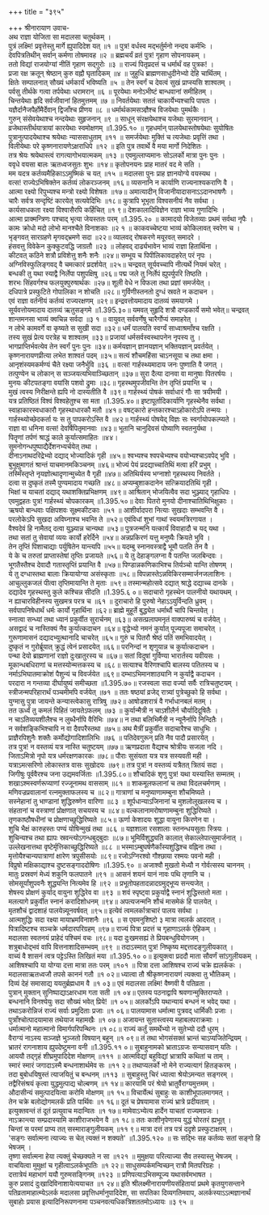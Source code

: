 +++
title = "३९५"

+++
श्रीनारायाण उवाच-  
अथ राज्ञा योजिता सा मदालसा चतुर्थकम् ।  
पुत्रं लक्ष्मि! प्रवृत्तेस्तु मार्गे ह्युपादिदेश यत् ॥१ ॥
पुत्र! वर्धस्व मद्भर्तुर्मनो नन्दय कर्मभिः ।  
देवपित्रतिथीन् सर्वान् कर्मणा तोषमावह ॥२ ॥
ब्रह्मचर्यं व्रतं पुत्र! गृहाण सोपनायकम् ।  
ततो विद्यां राजयोग्यां नीतिं गृहाण सद्गुरोः ॥३ ॥
राज्यं पितृप्रदत्तं च धर्मार्थं वह पुत्रक! ।  
प्रजा रक्ष क्रतून् श्रेष्ठान् कुरु वह्नौ घृतादिकम् ॥४ ॥
जुहुधि ब्राह्मणसाधुदीनेभ्यो देहि चार्थितम् ।  
क्षितेः सम्पालनात् सौख्यं धर्मकार्यं भविष्यति ॥५ ॥
तेन स्वर्गं च देवत्वं सुखं प्राप्स्यसि शाश्वतम् ।  
पर्वसु तीर्थके गत्वा तर्पयेथाः धरामरान् ॥६ ॥
पूरयेथाः मनोऽभीष्टं बान्धवानां समीहितम् ।  
चिन्तयेथाः हृदि सर्वजीवानां हितमुत्तमम् ॥७ ॥
निवर्तयेथाः सततं चाकार्येभ्यश्चापि पापतः ।  
यज्ञैर्दानैजपैर्होमैर्देवान् द्विजाँश्च प्रीणय ॥८ ॥
धर्मार्थकामसञ्ज्ञैश्च विजयेथाः पुमर्थकैः ।  
गुरुन् संसेवयेथाश्च नन्दयेथाः सुहृजनान् ॥९ ॥
साधून् संरक्षयेथाश्च यजेथाः सुरमानवान् ।  
व्रजेथास्तीर्थयात्रायां कारयेथाः स्वमोक्षणम् ॥1.395.१० ॥
गृहधर्मान् पालयेथास्तोषयेथाः सुयोषितः  
पुत्रानुत्पादयेथाश्च श्रयेथाः न्याससाधुताम् ॥११ ॥
समर्जयेथाः मुक्तिं च त्यजेथाः प्रवृत्तिं तथा ।  
विलीयेथाः परे कृष्णनारायणेऽक्षराधिपे ॥१२ ॥
इति पुत्र तवार्थे वै मया मार्गो निदेशितः ।  
तत्र श्रेयः श्रयेथास्त्वं रागत्यागोभयात्मकम् ॥१३ ॥
एवमुल्लाप्यमानः सोऽलर्को मात्रा पुनः पुनः ।  
ववृधे वयसा बालः ऋतध्वजसुतः शुभः ॥१४॥
कृतोपनयनः प्राह मातरं वद मे सति ।  
मम यदत्र कर्तव्यमैहिकाऽऽमुष्मिकं च यत् ॥१५ ॥
मदालसा पुनः प्राह ज्ञानयोग्ये वयस्यथ ।  
वत्स! राज्येऽभिषिक्तेन कर्तव्यं लोकरञ्जनम् ॥१६॥
व्यसनानि न कार्याणि राज्यनाश्यकराणि वै ।  
आत्मा रक्ष्यो रिपुभ्यश्च मन्त्रो रक्ष्यो विशेषतः ॥१७॥
अमात्यादीन् विजानीयादासनाऽऽदानभाषणैः ।  
चारैः सर्वत्र सन्दृष्टिं कारयेत् सत्यवेदिभिः ॥१८॥
कुत्रापि भूभृता विश्वसनीयं नैव सर्वथा ।  
कार्यसाधकता रक्ष्या विश्वासैरपि कर्हिचित् ॥१ ९॥
देशकालादिविज्ञेन राज्ञा भाव्य गुणादिभिः ।  
आत्मा प्राक्मन्त्रिणः पश्चाद् भृत्या जेयस्ततः परम् ॥1.395.२० ॥
कामादयो विजेतव्याः प्रथमं सर्वथा नृपैः ।  
कामः क्रोधो मदो लोभो मानश्चैते विनाशकाः ॥२ १ ॥
काकवच्चेष्टया भाव्यं कोकिलावत् स्वरेण च ।  
भृङ्गवत् सारग्रहणे मृगवद्भ्रमणे सदा ॥२२॥
व्यालवद् रोषकरणे मयूरवत् समादरे ।  
हंसवत्तु विवेकेन कुक्कुटवद्धि जाग्रतौ ॥२३ ॥
लोहवद् दार्ढ्यभावेन भाव्यं राज्ञा हितार्थिना ।  
कीटवत् कठिने शत्रौ प्रविशेत्तु शनैः शनैः ॥२४॥
सम्भूय च पिपीलिकावदाहरेत् परं नृपः ।  
अग्निविस्फुलिङ्गवद् वै चमत्कारं प्रदर्शयेत् ॥२५॥
चन्द्रवत् सूर्यवच्चापि नीत्यर्थे नियमं चरेत् ।  
बन्धकी तु यथा स्याद्वै निर्लेपा पशुपक्षिषु ॥२६॥
पद्म जले तु निर्लेपं ह्युपर्युपरि तिष्ठति ।  
शरभः सिंहवर्गश्च फलयुक्पुरुषार्थकः ॥२७॥
शूली वेधे न विफला तथा प्रज्ञां समर्जयेत् ।  
दधिपात्रे प्रस्फुटिते गोपालिका न शोचति ॥२८॥
गुर्विणीस्तनतो दुग्धं स्रवते न कदाचन ।  
एवं राज्ञा वर्तनीयं कर्तव्यं राज्यरक्षणम् ॥२९॥
इन्द्रवत्तोयमादाय दातव्यं समयागमे ।  
सूर्यवत्तोयमादाय दातव्यं ऋतुसङ्गमे ॥1.395.३०॥
यमवत् सुहृदि शत्रौ दण्डकार्ये समो भवेत्॥
चन्द्रवत् शान्तमनसा भाव्यं क्वचिन्न सर्वदा ॥३ १ ॥
वायुवत् सर्ववर्णेषु चारैर्गोप्यं समाहरेत् ।  
न लोभे कामवर्गे वा कृष्यते स सुखी सदा ॥३२॥
धर्मं पालयति स्वर्ग्यं साध्वाश्रमाँश्च रक्षति ।  
तस्य सुखं प्रेत्य परत्रेह च शाश्वतम् ॥३३॥
प्रजायां धर्मसर्वस्वस्थापनेन नृपस्य तु ।  
भागप्राप्तिर्भवत्येव तेन स्वर्गं पुनः पुनः ॥३४॥
कर्मयज्ञान् ज्ञानयज्ञान् भक्तियज्ञान् प्रवर्तयेत् ।  
कृष्णनारायणप्रीत्या लभेत शाश्वतं पदम् ॥३५॥
सत्यं शौचमहिंसा चाऽनसूया च तथा क्षमा ।  
आनृशंस्यमकर्मण्यं चैते रक्ष्या जनैर्भुवि ॥३६ ॥
वत्स! गार्हस्थ्यमादाय जनः पुष्णाति वै जगत् ।  
तत्पुण्येन च लोकान् स सञ्जयत्यभिवाञ्च्छितान् ॥३७॥
सुरा दैत्या दानवा वा मानुषाः पितरर्षयः ।  
मुनयः कीटपतङ्गा वयांसि पशवो द्रुमाः ॥३८॥
गृहस्थमुपजीवन्ति तेन तृप्तिं प्रयान्ति च ।  
मुखं त्वस्य निरीक्षन्ते ह्यपि नो दास्यतीति वै ॥३९॥
गार्हस्थ्यं पोषकं सर्वाधारं गौः सा त्रयीमयी ।  
यत्र प्रतिष्ठितं विश्वं विश्वहेतुश्च सा मता ॥1.395.४०॥
इष्टापूर्तादिकार्याणि गृहस्थेनैव सर्वथा ।  
स्वाहाकारस्वधाकारौ गृहस्थाधारकौ मतौ ॥४१॥
वषट्कारो हन्तकारश्चाऽहोकारोऽपि तन्मयः ।  
गार्हस्थ्योच्छेदकर्ता यः स तु पापकरोऽस्ति वै ॥४२॥
गार्हस्थ्यं पोषयेद् विज्ञः सः स्वर्गायोपकल्प्यते ।  
राज्ञा वा धनिना वत्स! देवर्षिपितृमानवाः ॥४३॥
भूतानि चानुदिवसं पोष्याणि स्वतनुर्यथा ।  
पितॄणां तर्पणं श्राद्धं काले कुर्यात्समाहितः ॥४४।  
सुमनोगन्धपुष्पाद्यैर्देशनभ्यर्चयेत् तथा ।  
दीनाऽनाथदरिद्रेभ्यो दद्याद् भोज्यादिकं गृही ॥४५॥
श्वभ्यश्च श्वपचेभ्यश्च वयोभ्यश्चाऽवपेद् भुवि ।  
बुभुक्षुमागतं श्रान्तं याचमानमकिञ्चनम् ॥४६॥
भोज्यं पेयं प्रदद्याच्चातिथिं मत्वा हरिं प्रभुम् ।  
तस्मिँस्तृप्ते नृयज्ञोत्थादृणान्मुच्येत वै गृही ॥४७॥
अतिथिर्यस्य भग्नाशो गृहस्थस्य निवर्तते ।  
दत्वा स दुष्कृतं तस्मै पुण्यमादाय गच्छति ॥४८॥
अप्यम्बुशाकदानेन सत्क्रियादतिथिं गृही ।  
भिक्षां च याचतां दद्याद् यथाशक्तिप्रभिक्षणम् ॥४९॥
आश्रितान् भोजयित्वैव सदा भुञ्ज्याद् गृहाधिपः ।  
एवमुद्वहतः पुत्र! गार्हस्थ्यं चोपकारकम् ॥1.395.५०॥
देवाः पितरो मुनयो दीनाश्चातिथिभिक्षुकाः ।  
ऋषयो बान्धवाः पक्षिपशवः सूक्ष्मकीटकाः ॥५१ ॥
आशीर्वादपरा नित्याः सुखदाः सम्भवन्ति वै ।  
परलोकेऽपि सुखदा अविघ्नाश्च भवन्ति ते ॥५२॥
एवंविधां शुभां गाथां स्वयमत्रिरगायत ।  
वैश्वदेवं हि नामैतद् दत्वा युञ्ज्यान्न चान्यथा ॥५३॥
पुत्रजन्मनि यत्कार्यं विवाहादौ च यद् यथा ।  
तथा सतां तु सेवायां व्ययः कार्यो हरेर्दिने ॥५४॥
अन्नप्रकिरणं यत्तु मनुष्यैः क्रियते भुवि ।  
तेन तृप्तिं पिशाचाद्याः पर्युषितेन यान्त्यपि ॥५५॥
यदम्बु स्नानवस्त्राद्वै भूमौ पतति तेन वै ।  
ये के च तरुतां प्राप्तास्तेषां तृप्तिः प्रजायते ॥५६॥
ये तु देहाङ्गलग्ना वै पतन्ति जलबिन्दवः ।  
भूगतैस्तैश्च देवादौ गतास्तृप्तिं प्रयान्ति वै ॥५७॥
पिण्डान्नकणिकाभिश्च तिर्यञ्चो यान्ति तोषणम् ।  
ये तु दग्धास्तथा बालाः क्रियायोग्या असंस्कृताः ॥५८॥
विपन्नास्तेऽन्नविकिरसम्मार्जनजलाशिनः ।  
आचुल्लुकजलं पीत्वा तृप्तिमायान्ति ते मृताः ॥५९॥
तस्मान्महोत्सवे दद्यात् श्राद्धे दद्याच्च दानके ।  
दद्यादेव गृहस्थस्तु कुले कश्चिन्न सीदति ॥1.395.६ ०॥
सदाचारो गृहस्थेन पालनीयो यथायथम् ।  
न ह्याचारविहीनस्य सुखमत्र परत्र च ॥६१ ॥
दुराचारो हि पुरुषो नेहाऽऽयुर्विन्दति ध्रुवम् ।  
सर्वपापनिषेधार्थं धर्मः कार्यो गृहार्थिना ॥६२॥
ब्राह्मे मुहूर्ते बुद्ध्येत धर्मार्थौ चापि चिन्तयेत् ।  
स्नात्वा सन्ध्यां तथा ध्यानं प्रकुर्वीत सुरार्चनम् ॥६३॥
असत्प्रलापमनृतं वाक्पारुष्यं च वर्जयेत् ।  
असद्वादं च नास्तिक्यं नैव कुर्यात्कदाचन ॥६४॥
वृद्धेभ्यो नमनं कुर्यात् पूज्यपूजा समाचरेत् ।  
गुरूणामासनं दद्यादभ्युत्थानादि चाचरेत् ॥६५॥
गुरुं च पितरौ श्रेष्ठं पतिं समभिवादयेत् ।  
दुष्कृतं न गुरोर्ब्रूयात् क्रुद्धं त्वेनं प्रसादयेत् ॥६६॥
परनिन्दां न शृणुयान्न च कुर्यात्कदाचन ।  
पन्था देयो ब्राह्मणानां राज्ञो दुःखातुरस्य च ॥६७॥
सतां विदुषां गुर्विण्या भारार्तस्य यवीयसः ।  
मूकान्धबधिराणां च मत्तस्योन्मत्तकस्य च ॥६८॥
सत्याश्च वैरिणश्चापि बालस्य पतितस्य च ।  
नर्माऽभिघातमाक्रोशं पैशुन्यं च विवर्जयेत ॥६९॥
दम्भाऽभिमानशाठ्यानि न कुर्याद्वै कदाचन ।  
परदारा न गन्तव्या दीर्घायुष्यं समीच्छता ॥1.395.७०॥
रजस्वला सदा वर्ज्या सर्वैः रात्रिचतुष्टयम् ।  
स्त्रीजन्मपरिहारार्थं पञ्चमीमपि वर्जयेत् ॥७१ ॥
ततः षष्ठ्यां व्रजेद् रात्र्यां पुत्रेच्छुको हि सर्वथा ।  
युग्मासु पुत्रा जायन्ते कन्यास्त्वेकासु रात्रिषु ॥७२॥
आषोडशरात्रं वै गर्भाधानबलं मतम् ।  
तत ऊर्ध्वं तु कमलं पिहितं जायतेऽफलम् ॥७३ ॥
कुर्यान्मैत्री न चाऽशीलैर्न चौर्यादिदूषितैः ।  
न चाऽतिव्ययशीलैश्च न लुब्धैर्नापि वैरिभिः ॥७४॥
न तथा बलिभिर्मैत्री न न्यूनैर्नापि निन्दितैः ।  
न सर्वशङ्किभिश्चापि न वा दैवपरैस्तथा ॥७५॥
अथ मैत्रीं प्रकुर्वीत सदाचारैश्च साधुभिः ।  
प्राज्ञैरपिशुनैः शक्तैः कर्मोद्योगादिशालिभिः ॥७६ ॥
पतिदेवगुरून् प्रति नैव पादौ प्रसारयेत् ।  
तत्र पुत्र! न वस्तव्यं यत्र नास्ति चतुष्टयम् ॥७७॥
ऋणप्रदाता वैद्यश्च श्रोत्रीयः सजला नदि ।  
जिताऽमित्रो नृपो यत्र धर्मरक्षणकारकः ॥७८॥
पौराः सुसंयता यत्र यत्र सस्यवती मही ।  
यत्राऽमत्सरिणो लोकास्तत्र वासः सुखोदयः ॥७९॥
तत्र पुत्र! न वस्तव्यं यत्रैतत् त्रितयं सदा ।  
जिगीषुः पूर्ववैरश्च जना उद्यमवर्जिताः ॥1.395.८०॥
शौचादिकं शृणु पुत्र! यथा यस्यास्ति सम्मतम् ।  
शखाऽश्मस्वर्णरूप्याणां रज्जूनामथ वाससाम् ॥८१ ॥
शाकमूलफलानां च तथा विदलचर्मणाम् ।  
मणिवज्रप्रवालानां रत्नमुक्ताफलस्य च ॥८२॥
गात्राणां च मनुष्याणामम्बुना शौचमिष्यते ।  
सस्नेहानां तु भाण्डानां शुद्धिरुष्णेन वारिणा ॥८३ ॥
शूर्पधान्याऽजिनानां च मुशलोलूखलस्य च ।  
संहतानां च वस्त्राणां प्रोक्षणात् सचयस्य च ॥८४॥
वल्कलानामरोषाणामम्बुना शुद्धिरिष्यते ।  
तृणकाष्ठौषधीनां च प्रोक्षणाच्छुद्धिरिष्यते ॥८५॥
ऊर्णा केशादयः शुद्धा वायुना किरणेन वा ।  
शुचि भैक्षं कारुहस्तः पण्यं योषिन्मुखं तथा ॥८६ ॥
यज्ञशाला रसशालाः स्तनन्धयसुताः स्त्रियः ।  
शुचिन्यश्च तथा ह्यापः स्रवन्त्योऽगन्धबुद्बुदाः ॥८७॥
भूमिर्विशुद्ध्यति कालात् सेकाल्लेपात्सुमार्जनात् ।  
उल्लेखनात्तथा वृष्टेर्मृत्तिकाच्छुद्धिरिष्यते ॥८८ ॥
भस्माऽम्बुघर्षणैर्कांस्यशुद्धिश्च वह्निना तथा ।  
मृत्तोयैश्चान्यपात्राणां क्षारेण त्रपुसीसयोः ॥८९॥
रजोऽग्निरश्वो गौश्छाया रश्मयः पवनो मही ।  
विप्रुषो मक्षिकाद्याश्च दुष्टसङ्गाददोषिणः ॥1.395.९० ॥
अजाश्वौ मुखतो मेध्यौ न गोर्वत्सस्य चाननम् ।  
मातुः प्रस्रवणं मेध्यं शकुनि फलपातने ॥९१ ॥
आसनं शयनं यानं नावः पथि तृणानि च ।  
सोमसूर्यांशुपवनैः शुद्ध्यन्ति नित्यमेव हि ॥९२ ॥
प्रभूतोपहतादन्नादग्रमुद्भूप्य सन्त्यजेत् ।  
शेषस्य प्रोक्षणं कुर्याद् वायुना शुद्धिरेव वा ॥९३ ॥
शवं स्पृष्ट्वा प्रकुर्याद्वै स्नानं शुद्धिस्ततो मता ।  
मलत्यागे प्रकुर्वीत स्नानं करादिशोधनम् ॥९४॥
अपत्यजन्मनि शौचं मासमेकं हि पालयेत् ।  
मृतशौचं द्वादशाहं पालयेन्न्यूनवर्षवत् ॥९५॥
इत्येवं त्वमलर्कात्राचारं पालय सर्वथा ।  
आत्मशुद्धिः सदा रक्ष्या मायाभ्रमविनाशनैः ॥९६ ॥
स एवमनुशिष्टो ३ मात्रा त्वलर्क आदरात् ।  
पित्रादिष्टश्च सञ्चक्रे धर्मदारपरिग्रहम् ॥९७॥
राज्यं पित्रा प्रदत्तं च गृहाणाऽलर्क ऐहिकम् ।  
मदालसा स्वतनयं प्राहेदं पश्चिमं वचः ॥९८॥
यदा दुःखमसह्यं ते प्रियबन्धुवियोगजम् ।  
शत्रुबाधोद्भवं वापि वित्तनाशादिसम्भवम् ॥९९ ॥
तदाऽस्मात् पुत्र! निष्कृष्य मद्दत्तादङ्गुलीयकात् ।  
वाच्यं वै शासनं त्वत्र पट्टेऽस्ति लिखितं मया ॥1.395.१० ०॥
इत्युक्त्वा प्रददौ माता सौवर्णं सांऽगुलीयकम् ।  
आशिषश्चापि या योग्या दत्ता मात्रा ततः परम् ॥१०१ ॥
पित्रा दत्ता आशिषश्च राज्यं चक्रे ह्यलर्ककः ।  
मदालसाऋतध्वजौ तपसे काननं गतौ ॥१ ०२॥
ध्यात्वा तौ श्रीकृष्णनारायणं त्यक्त्वा तु भौतिकम् ।  
दिव्यं देहं समासाद्य ययतुर्ब्रह्मधाम वै ॥१ ०३॥
एवं मदालसा लक्ष्मि! वैष्णवी वै पतिव्रता ।  
पुत्रान् मुक्तान् सुनिष्पाद्याऽक्षरधाम गता सती ॥१ ०४॥
एतस्य पठनाद्वापि श्रवणान्मुक्तिराप्यते ।  
बन्धनानि विनश्येयुः सदा सौख्यं भवेत् प्रिये! ॥१ ०५॥
अलर्कोऽपि यथान्यायं बन्धनं न भवेद् यथा ।  
तथाऽकरोन्निजं राज्यं सर्वाः प्रमुदिताः प्रजाः ॥१ ०६॥
पालयामास धर्मात्मा पुत्रवद् धार्मिकीः प्रजाः ।  
पुत्राँश्चोत्पादयामास तथेयाज महामखैः ॥१ ०७॥
अजायन्त सुतास्त्वस्य महाबलपराक्रमाः ।  
धर्मात्मानो महात्मानो विमार्गपरिपन्थिनः ॥१ ०८॥
राज्यं कर्तुं समर्थेभ्यो न सुतेभ्यो ददौ धुरम् ।  
वैराग्यं नाऽस्य सञ्जज्ञे भुञ्जतो विषयान् बहून् ॥१ ०९॥
तं तथा भोगसंसक्तं भ्रान्तं चाऽप्यजितेन्द्रियम् ।  
भ्रातरं रागनाशाय ह्युपदेष्टुमना वनी ॥1.395.११ ०॥
सुबाहुनामको भ्राताऽग्रजः सन्यासवान् यतिः ।  
आययौ तद्गृहं शीघ्रमुपादिदेश मोक्षणम् ॥१११ ॥
आत्मविद्यां बहुविद्यां भ्रात्रापि कथितां च ताम् ।  
स्मारं स्मारं जगादाऽस्मै बन्धनाशार्थमेव सः ॥११ २॥
तथाप्यलर्को नो मेने राज्यत्यागं हितङ्करम् ।  
तदा बुबोधयिषुस्तं त्याजयितुं च बन्धनम् ॥११३ ॥
सुबाहुस्तु चिरं ध्यात्वा श्रेयोऽमन्यत सङ्गरम् ।  
तद्वैरिसंश्रयं कृत्वा युद्धमुत्पाद्य चोल्बणम् ॥१ १४॥
कारयामि परं श्रेयो भ्रातुर्वैराग्यमुत्तमम् ।  
औदासीन्यं समुत्पादयित्वा करोमि मोक्षणम् ॥१ १५॥
विचार्येत्थं सुबाहुः सः काशीभूपालमागमत् ।  
तेन चक्रे बलोद्योगमलर्कं प्रति पार्थिवः ॥१ १६॥
दूतं च प्रेषयामास राज्यं भ्रात्रे प्रदीयताम् ।  
इत्युक्तवन्तं तं दूतं प्रत्युवाच मदान्वितः ॥१ १७॥
मामेवाऽभ्येत्य हार्देन याचतां राज्यमग्रजः ।  
नाऽक्रान्त्या सम्प्रदास्यामि काशीराजभयेन वै ॥१ १८॥
ततः काशीनृपेणास्य युद्धं घोरतरं ह्यभूत् ।  
चिन्तां स परमां प्राप्य तत् सस्माराङ्गुलीयकम् ॥११ ९॥
मात्रा दत्तं तत्र पत्रं ददृशे प्रस्फुटाक्षरम् ।  
'सङ्गः सर्वात्मना त्याज्यः स चेत् त्यक्तं न शक्यते' ॥1.395.१२० ॥
सः सद्भिः सह कर्तव्यः सतां सङ्गो हि भेषजम् ।  
तृष्णा सर्वात्मना हेया त्यक्तुं चेच्छक्यते न सा ॥१२१ ॥
मुमुक्षया परित्याज्या सैव तस्यास्तु भेषजम् ।  
वाचयित्वा मुमुक्षां च गृहीत्वाऽलर्कभूपतिः ॥१ २२॥
साधुसम्पर्कमन्विच्छन् रात्रौ मितपरिग्रहः ।  
दत्तात्रेयं महाभागं ययौ गुरुमसङ्गिनम् ॥१२३ ॥
प्रणिपत्याऽभिसम्पूज्य यथासर्वमभाषत ।  
कुरु प्रसादं दुःखादिविनाशायेत्ययाचत ॥१ २४॥
इति श्रीलक्ष्मीनारायणीयसंहितायां प्रथमे कृतयुगसन्ताने पतिव्रतामाहात्म्येऽलर्क मदालसा प्रवृत्तिधर्मानुपादिदेश, सा सपतिका दिव्यगतिमवाप, अलर्कस्याऽऽत्मज्ञानार्थं सुबाहोः प्रयास इत्यादिनिरूपणनामा पञ्चनवत्यधिकत्रिशततमोऽध्यायः ॥३ ९५ ॥
    
